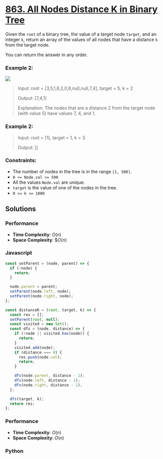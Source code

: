 # [863. All Nodes Distance K in Binary Tree](https://leetcode.com/problems/all-nodes-distance-k-in-binary-tree/description)

Given the `root` of a binary tree, the value of a target node `target`, and an integer `k`, return an array of the values of all nodes that have a distance `k` from the target node.

You can return the answer in any order.


### Example 2:
![](./images/oranges.png)
> Input: root = [3,5,1,6,2,0,8,null,null,7,4], target = 5, k = 2
>
> Output: [7,4,1]
>
> Explanation: The nodes that are a distance 2 from the target node (with value 5) have values 7, 4, and 1.


### Example 2:
> Input: root = [1], target = 1, k = 3
>
> Output: []
 

### Constraints:
- The number of nodes in the tree is in the range `[1, 500]`.
- `0 <= Node.val <= 500`
- All the values `Node.val` are unique.
- `target` is the value of one of the nodes in the tree.
- `0 <= k <= 1000`


## Solutions

### Performance

- **Time Complexity**: $O(n)$
- **Space Complexity**: $$O(n)$

### Javascript
```javascript
const setParent = (node, parent) => {
  if (!node) {
    return;
  }

  node.parent = parent;
  setParent(node.left, node);
  setParent(node.right, node);
};

const distanceK = (root, target, k) => {
  const res = [];
  setParent(root, null);
  const visited = new Set();
  const dfs = (node, distance) => {
    if (!node || visited.has(node)) {
      return;
    }
    visited.add(node);
    if (distance === 0) {
      res.push(node.val);
      return;
    }

    dfs(node.parent, distance - 1);
    dfs(node.left, distance - 1);
    dfs(node.right, distance - 1);
  };

  dfs(target, k);
  return res;
};
```

### Performance

- **Time Complexity**: $O(n)$
- **Space Complexity**: $O(n)$

### Python
```python

```